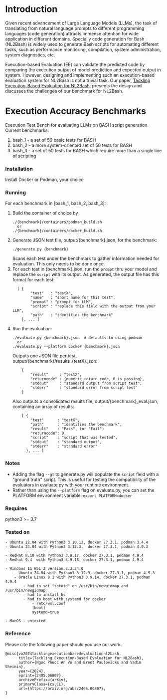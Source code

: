 # Introduction
Given recent advancement of Large Language Models (LLMs), the task of translating from natural language prompts to different programming languages (code generation) attracts immense attention for wide application in different domains. Specially code generation for Bash (NL2Bash) is widely used to generate Bash scripts for automating different tasks, such as performance monitoring, compilation, system administration, system diagnostics, etc. 

Execution-based Evaluation (EE) can validate the predicted code by comparing the execution output of model prediction and expected output in system. However, designing and implementing such an execution-based evaluation system for NL2Bash is not a trivial task. Our paper, [Tackling Execution-Based Evaluation for NL2Bash](https://arxiv.org/abs/2405.06807), presents the design and discusses the challenges of our benchmark for NL2Bash.

# Execution Accuracy Benchmarks
Execution Test Bench for evaluating LLMs on BASH script generation.
Current benchmarks:  
1. bash_1 - a set of 50 basic tests for BASH
2. bash_2 - a more system-oriented set of 50 tests for BASH 
3. bash_3 - a set of 50 tests for BASH which require more than a single line of scripting

### Installation
Install Docker or Podman, your choice

### Running
For each benchmark in [bash_1, bash_2, bash_3]:
1. Build the container of choice by
    ````{bash}
    ./{benchmark}/containers/podman_build.sh
      or 
    ./{benchmark}/containers/docker_build.sh
    ````
2. Generate JSON test file, output/{benchmark}.json, for the benchmark:  
    ````{bash}
    ./generate.py {benchmark}
    ```` 
    Scans each test under the benchmark to gather information needed for evaluation. This only needs to be done once.
3. For each test in {benchmark}.json, run the `prompt` thru your model and replace the `script` with its output.
    As generated, the output file has this format for each test:
    ````{json}
      [ {
            "test"   : "testX",
            "name"   : "short name for this test",
            "prompt" : "prompt for LLM",
            "script" : "replace this field with the output from your LLM",
            "path"   : "identifies the benchmark"
        }, ... ]
    ````
4. Run the evaluation:  
    ````{bash}
    ./evaluate.py {benchmark}.json  # defaults to using podman
      or 
    ./evaluate.py --platform docker {benchmark}.json
    ````
    Outputs one JSON file per test, output/{benchmark}/results_{testX}.json:  
    ````{json}
        {
            "result"     : "testX",
            "returncode" : {numeric return code, 0 is passing},
            "stdout"     : "standard output from script test",
            "stderr"     : "standard error from script test"
        }
    ````
    Also outputs a consolidated results file, output/{benchmark}_eval.json, containing an array of results:  
    ````{json}
        [ {
            "test"      : "testX",
            "path"      : "identifies the benchmark",
            "result"    : "Pass", (or "Fail")
            "returncode": 0,
            "script"    : "script that was tested",
            "stdout"    : "standard output",
            "stderr"    : "standard error"
          }, ... ]
    ````
### Notes
- Adding the flag `--gt` to generate.py will populate the `script` field with a "ground truth" script. This is useful for testing the compatibility of the evaluators in evaluate.py with your runtime environment. 
- Rather than using the `--platform` flag on evaluate.py, you can set the PLATFORM environment variable: `export PLATFORM=docker`
### Requires
python3 >= 3.7

### Tested on
    - Ubuntu 22.04 with Python3 3.10.12, docker 27.3.1, podman 3.4.4
    - Ubuntu 24.04 with Python3 3.12.3,  docker 27.3.1, podman 4.9.3

    - RedHat 8.10 with Python3 3.8.17, docker 27.3.1, podman 4.9.4
    - Redhat 9.4  with Python3 3.9.18, docker 27.3.1, podman 4.9.4

    - Windows 11 WSL 2 version 2.3.24.0
        - Ubuntu 24.04 with Python3 3.12.3, docker 27.3.1, podman 4.9.3
        - Oracle Linux 9.1 with Python3 3.9.14, docker 27.3.1, podman 4.9.4
            - had to set "setuid" on /usr/bin/newuidmap and /usr/bin/newgidmap
            - had to install bc
            - had to boot with systemd for docker
                - /etc/wsl.conf
                [boot]
                systemd=true

    - MacOS - untested

### Reference
Please cite the following paper should you use our work.

````{json}
@misc{vo2024tacklingexecutionbasedevaluationnl2bash,
      title={Tackling Execution-Based Evaluation for NL2Bash}, 
      author={Ngoc Phuoc An Vo and Brent Paulovicks and Vadim Sheinin},
      year={2024},
      eprint={2405.06807},
      archivePrefix={arXiv},
      primaryClass={cs.CL},
      url={https://arxiv.org/abs/2405.06807}, 
}
````


